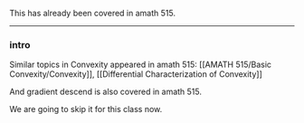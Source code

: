 This has already been covered in amath 515. 

---

### **intro**

 Similar topics in Convexity appeared in amath 515: [[AMATH 515/Basic Convexity/Convexity]], [[Differential Characterization of Convexity]]
 
 And gradient descend is also covered in amath 515. 
 
 We are going to skip it for this class now. 